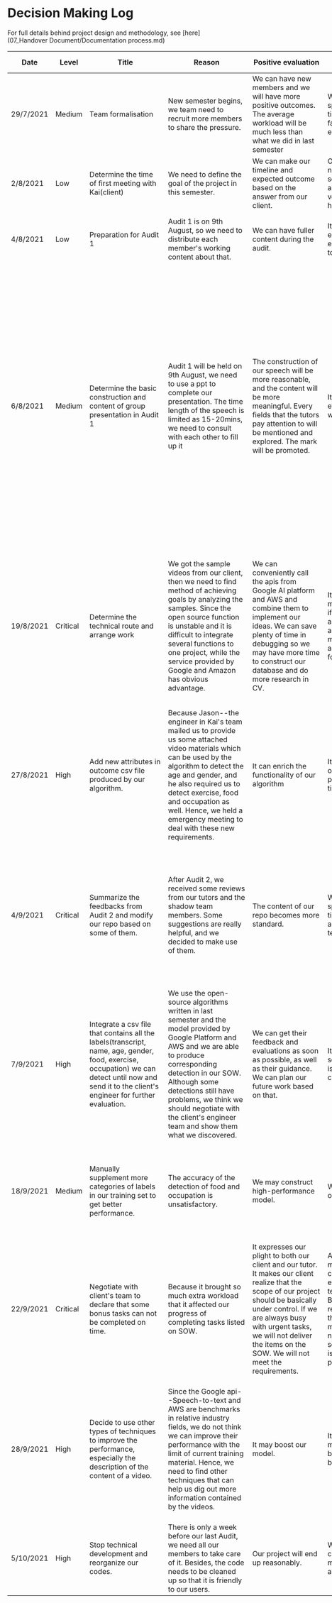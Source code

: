 <style>
 table{
    width:1400px;
  }
  
</style>



# Decision Making Log

For full details behind project design and methodology, see [here](07_Handover Document/Documentation process.md)

|       **Date**        |**Level** |       **Title**                                                  |                    **Reason**                                |                               **Positive evaluation**               |      **Negative evaluation**    |          **Final decision**      |    **Execution circumstance**          |         **Remedial measure**         |
|       ----            |-----        |        ----------                                           |                    --------                                |                               ------                              |       ------                  |         ----------        |       -----------        |         -----------|
|       29/7/2021       |Medium        |Team formalisation                                            |New semester begins, we team need to recruit more members to share the pressure.|     We can have new members and we will have more positive outcomes. The average workload will be much less than what we did in last semester| We may need to spend some time getting familiar with each other |All team members: Jiawei Fan, Yuliang Ma, Yuchen Wang, Xiaoxiang Kong, Cilla, Tao Qu, Jiaye Li|   Successfully completed| None
|       2/8/2021        |Low|Determine the time of first meeting with Kai(client)          |We need to define the goal of the project in this semester.| We can make our timeline and expected outcome based on the answer from our client.| Our client may need to spend some time although he is very busy with his company.| Yuliang Ma sent an invitation and Kai agreed that he would attent the meeting at 15:45 4/8/2021.|Successfully completed| None
|       4/8/2021        |Low        |Preparation for Audit 1                                      |Audit 1 is on 9th August, so we need to distribute each member's working content about that.| We can have fuller content during the audit.| It may take extra time for each member to prepare it. | Every member was arranged to complete corresponding work before 6th August. The ppt will be completed by 8th August.|Successfully completed| None
|       6/8/2021        |Medium|Determine the basic construction and content of group presentation in Audit 1|Audit 1 will be held on 9th August, we need to use a ppt to complete our presentation. The time length of the speech is limited as 15-20mins, we need to consult with each other to fill up it| The construction of our speech will be more reasonable, and the content will be more meaningful. Every fields that the tutors pay attention to will be mentioned and explored. The mark will be promoted. | It may occupy everyone's weekend time.| We decided to follow the guidance published by the official Techlaucher page to complete our presentation. The construction of the speech is: <br/></br><br/>1>Prologue</br><br/>2>Introduction of the project(including client and show of SOW)</br><br/>3>Answer of Project Client Map and statement of stakeholder</br><br/>4>List of constraints and risks</br><br/>5>List of resources and cost</br><br/>6>Member introduction and team charter</br><br/>7>USM and schedule</br><br/>8>End</br>|Most parts are successfully completed.But we did not arrange time to practice to cooperate with each other| We held an emergency meeting to do this.
|       19/8/2021       |Critical|Determine the technical route and arrange work| We got the sample videos from our client, then we need to find method of achieving goals by analyzing the samples. Since the open source function is unstable and it is difficult to integrate several functions to one project, while the service provided by Google and Amazon has obvious advantage.|We can conveniently call the apis from Google AI platform and AWS and combine them to implement our ideas. We can save plenty of time in debugging so we may have more time to construct our database and do more research in CV.|It may produce more expenses if we do not get an AWS account. We may need to ask our client for help.|We decided to use AWS to extract information from the content of keyframes in our videos. Meanwhile, Google's Speech-To-Text will be used to process the voice recognition. The algorithm of combining these outcomes will be developed in the future.|Client did not give us the AWS account on time, and he could not be completely sure that the outcome is what he expected.|One of our member's friend is currently working for Google and he offered us a Google AI platform account; We had contacted with one engineer who is working in Kai's app design team and we confirmed with him for the outputs of functions for many times.
|       27/8/2021       |High|Add new attributes in outcome csv file produced by our algorithm.|Because Jason--the engineer in Kai's team mailed us to provide us some attached video materials which can be used by the algorithm to detect the age and gender, and he also required us to detect exercise, food and occupation as well. Hence, we held a emergency meeting to deal with these new requirements. |It can enrich the functionality of our algorithm| It may take up our Audit 2 preparation time.|We let some of our members undertake more document and show materials of Audit 2 and others focused on the technical aspects to try our best to make out it.| Yuliang(main technical responsible member) decided to fully bury himself to additional technical work and rest of us shared his original work.|Everything went well.                                           
|       4/9/2021        |Critical|Summarize the feedbacks from Audit 2 and modify our repo based on some of them. |After Audit 2, we received some reviews from our tutors and the shadow team members. Some suggestions are really helpful, and we decided to make use of them.| The content of our repo becomes more standard. |We may need to spend more time to accomplish the technical work.| We arranged a member to entirely take care of the arrangement of tasks in Jira so that it can truly work;We updated our USM and now it can better identify use cases and help us analyze functionality; We add a new cladogram in the decision log folder to show all the options we met in each decision-making process, as well as its existed and probable results.|Everything executed well. |We may consider transfer some members from technical work to document.
|       7/9/2021        |High|Integrate a csv file that contains all the labels(transcript, name, age, gender, food, exercise, occupation) we can detect until now and send it to the client's engineer for further evaluation.| We use the open-source algorithms written in last semester and the model provided by Google Platform and AWS and we are able to produce corresponding detection in our SOW. Although some detections still have problems, we think we should negotiate with the client's engineer team and show them what we discovered.|We can get their feedback and evaluations as soon as possible, as well as their guidance. We can plan our future work based on that.| It may expose some technical issues to our client.| We wrote an email to let the engineers see our outcomes, and we admitted that there were still some fields(like food and occupation) to be fixed. They affirmed our work and came up with more requirements as well.| Well|None.
|       18/9/2021       |Medium|Manually supplement more categories of labels in our training set to get better performance.| The accuracy of the detection of food and occupation is unsatisfactory.| We may construct high-performance model.| We may waste our time.|All of us decided to do that.|We did that, and the performance became better. We found more labels based on the result of searching and relative knowledge. Now, the model can find more labels including ones that are not clearly mentioned.| None.
|       22/9/2021       |Critical|Negotiate with client's team to declare that some bonus tasks can not be completed on time.|Because it brought so much extra workload that it affected our progress of completing tasks listed on SOW.| It expresses our plight to both our client and our tutor. It makes our client realize that the scope of our project should be basically under control. If we are always busy with urgent tasks, we will not deliver the items on the SOW. We will not meet the requirements.| Absolutely, it may make our client and his engineering team unhappy. Because the rejection of their orders means that they need to solve some technical issues in person.| We had meetings with our client and his engineering team, we also reported the outcome of this meeting to our tutors.We will manage to generate an acceptable scheme during this meeting.|The final conclusion is that if the client insists on letting us do this bonus work, he also needs to agree to the change of SOW. Finally, they asked us to follow the initial SOW without firstly focusing on their urgent tasks.| We may ask all the members to do technical work without maintaining our document repo.
|       28/9/2021       |High|Decide to use other types of techniques to improve the performance, especially the description of the content of a video.| Since the Google api--Speech-to-text and AWS are benchmarks in relative industry fields, we do not think we can improve their performance with the limit of current training material. Hence, we need to find other techniques that can help us dig out more information contained by the videos.|It may boost our model.|It may take us much time but bring no benefits.|We decided to spend about 3 days in trying other techniques. Once 3 days passed, we need to focus on the preparation of Audit 3.|We used cv technique to extract graphical information in the training material and integrated it to one csv file. We found that the information provided by the videos where people is doing what they are talking about helps much when other components of our model attempt to understand the sentences.|We would abandon it if we can not make any progress after 3 days.
|       5/10/2021       |High|Stop technical development and reorganize our codes.| There is only a week before our last Audit, we need all our members to take care of it. Besides, the code needs to be cleaned up so that it is friendly to our users.|Our project will end up reasonably.| We may lose chance of modifying our algorithms.| The functions in the demo code should be treated as independent parts before our user call it by some specific methods. The user should get a explicit entrance and use that to  |All the functions are packaged and the entrance of our programme is clearly noted. The arrangement of Audit 3 is also confirmed by every member| None.

